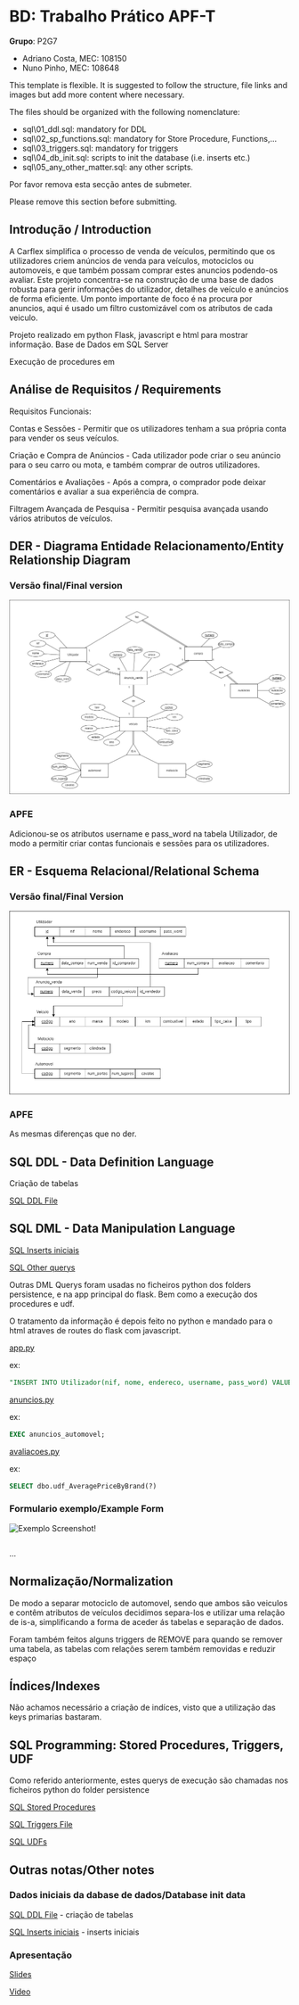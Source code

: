 # BD: Trabalho Prático APF-T

**Grupo**: P2G7
- Adriano Costa, MEC: 108150
- Nuno Pinho, MEC: 108648


This template is flexible.
It is suggested to follow the structure, file links and images but add more content where necessary.

The files should be organized with the following nomenclature:

- sql\01_ddl.sql: mandatory for DDL
- sql\02_sp_functions.sql: mandatory for Store Procedure, Functions,... 
- sql\03_triggers.sql: mandatory for triggers
- sql\04_db_init.sql: scripts to init the database (i.e. inserts etc.)
- sql\05_any_other_matter.sql: any other scripts.

Por favor remova esta secção antes de submeter.

Please remove this section before submitting.

## Introdução / Introduction
 
A Carflex simplifica o processo de venda de veículos, permitindo que os utilizadores criem anúncios de venda para veículos, motociclos ou automoveis, e que também possam comprar estes anuncios podendo-os avaliar. Este projeto concentra-se na construção de uma base de dados robusta para gerir informações do utilizador, detalhes de veículo e anúncios de forma eficiente.
Um ponto importante de foco é na procura por anuncios, aqui é usado um filtro customizável com os atributos de cada veiculo.

Projeto realizado em python Flask, javascript e html para mostrar informação.
Base de Dados em SQL Server

Execução de procedures em

## ​Análise de Requisitos / Requirements
Requisitos Funcionais:

Contas e Sessões - Permitir que os utilizadores tenham a sua própria conta para vender os seus veículos.

Criação e Compra de Anúncios - Cada utilizador pode criar o seu anúncio para o seu carro ou mota, e também comprar de outros utilizadores.

Comentários e Avaliações - Após a compra, o comprador pode deixar comentários e avaliar a sua experiência de compra.

Filtragem Avançada de Pesquisa - Permitir pesquisa avançada usando vários atributos de veículos.


## DER - Diagrama Entidade Relacionamento/Entity Relationship Diagram

### Versão final/Final version

![DER Diagram!](der.jpg "AnImage")

### APFE 

Adicionou-se os atributos username e pass_word na tabela Utilizador, de modo a permitir criar contas funcionais e sessões para os utilizadores.

## ER - Esquema Relacional/Relational Schema

### Versão final/Final Version

![ER Diagram!](er.jpg "AnImage")

### APFE

As mesmas diferenças que no der.

## ​SQL DDL - Data Definition Language
Criação de tabelas

[SQL DDL File](sql/01_ddl.sql "01_ddl")

## SQL DML - Data Manipulation Language

[SQL Inserts iniciais](sql/04_dml_inserts.sql "04_dml_inserts")

[SQL Other querys](sql/05_dml_others.sql "05_dml_others")

Outras DML Querys foram usadas no ficheiros python dos folders persistence, e na app principal do flask.
Bem como a execução dos procedures e udf.

O tratamento da informação é depois feito no python e mandado para o html atraves de routes do flask com javascript.

[app.py](../app/app.py "app")

ex:
```sql
"INSERT INTO Utilizador(nif, nome, endereco, username, pass_word) VALUES (?, ?, ?, ?, ?)"
```

[anuncios.py](../app/persistence/Anuncios.py "anuncios")

ex:
```sql
EXEC anuncios_automovel;
```

[avaliacoes.py](../app/persistence/Avaliacoes.py "avaliacoes")

ex:
```sql
SELECT dbo.udf_AveragePriceByBrand(?)
```


### Formulario exemplo/Example Form

![Exemplo Screenshot!](screenshots/screenshot_1.jpg "AnImage")

```sql
```

...

## Normalização/Normalization

De modo a separar motociclo de automovel, sendo que ambos são veiculos e contêm atributos de veículos decidimos separa-los e utilizar uma relação de is-a, simplificando a forma de aceder ás tabelas e separação de dados.

Foram também feitos alguns triggers de REMOVE para quando se remover uma tabela, as tabelas com relações serem também removidas e reduzir espaço

## Índices/Indexes

Não achamos necessário a criação de indíces, visto que a utilização das keys primarias bastaram.

## SQL Programming: Stored Procedures, Triggers, UDF

Como referido anteriormente, estes querys de execução são chamadas nos ficheiros python do folder persistence

[SQL Stored Procedures](sql/02_procedures.sql "SQLFileQuestion")

[SQL Triggers File](sql/03_triggers.sql "SQLFileQuestion")

[SQL UDFs](sql/06_udf.sql "SQLFileQuestion")

## Outras notas/Other notes

### Dados iniciais da dabase de dados/Database init data

[SQL DDL File](sql/01_ddl.sql "01_ddl") - criação de tabelas

[SQL Inserts iniciais](sql/04_dml_inserts.sql "04_dml_inserts") - inserts iniciais

### Apresentação

[Slides](Carflex-APfinal.pdf "Sildes")

[Video](carflexdemo.mp4)




 